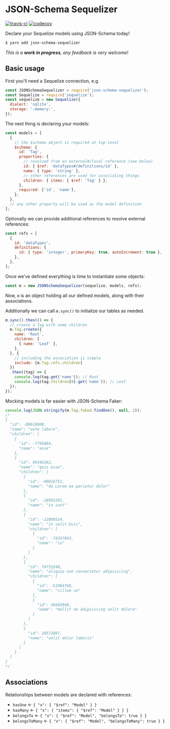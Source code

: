 # JSON-Schema Sequelizer

[![travis-ci](https://api.travis-ci.org/pateketrueke/json-schema-sequelizer.svg)](https://travis-ci.org/pateketrueke/json-schema-sequelizer) [![codecov](https://codecov.io/gh/pateketrueke/json-schema-sequelizer/branch/master/graph/badge.svg)](https://codecov.io/gh/pateketrueke/json-schema-sequelizer)

Declare your Sequelize models using JSON-Schema today!

```bash
$ yarn add json-schema-sequelizer
```

_This is a **work in progress**, any feedback is very welcome!_

## Basic usage

First you'll need a Sequelize connection, e.g.

```js
const JSONSchemaSequelizer = require('json-schema-sequelizer');
const Sequelize = require('sequelize');
const sequelize = new Sequelize({
  dialect: 'sqlite',
  storage: ':memory:',
});
```

The next thing is declaring your models:

```js
const models = [
  {
    // the $schema object is required at top-level
    $schema: {
      id: 'Tag',
      properties: {
        // resolved from an external#/local reference (see below)
        id: { $ref: 'dataTypes#/definitions/id' },
        name: { type: 'string' },
        // other references are used for associating things
        children: { items: { $ref: 'Tag' } },
      },
      required: ['id', 'name'],
    },
  },
  // any other property will be used as the model definition
];
```

Optionally we can provide additional references to resolve external references:

```js
const refs = [
  {
    id: 'dataTypes',
    definitions: {
      id: { type: 'integer', primaryKey: true, autoIncrement: true },
    },
  },
];
```

Once we've defined everything is time to instantiate some objects:

```js
const m = new JSONSchemaSequelizer(sequelize, models, refs);
```

Now, `m` is an object holding all our defined models, along with their associations.

Additionally we can call `m.sync()` to initialize our tables as needed.

```js
m.sync().then(() => {
  // create a Tag with some children
  m.Tag.create({
    name: 'Root',
    children: [
      { name: 'Leaf' },
    ],
  }, {
    // including the association is simple
    include: [m.Tag.refs.children]
  })
  .then((tag) => {
    console.log(tag.get('name')); // Root
    console.log(tag.children[0].get('name')); // Leaf
  });
});
```

Mocking models is far easier with JSON-Schema Faker:

```js
console.log(JSON.stringify(m.Tag.faked.findOne(), null, 2));
/*
{
  "id": -80610000,
  "name": "aute labore",
  "children": [
    {
      "id": -7795084,
      "name": "esse"
    },
    {
      "id": 99346362,
      "name": "quis esse",
      "children": [
        {
          "id": -90816751,
          "name": "do Lorem ea pariatur dolor"
        },
        {
          "id": -18992291,
          "name": "in sunt"
        },
        {
          "id": -12809524,
          "name": "in velit Duis",
          "children": [
            {
              "id": -74337843,
              "name": "in"
            }
          ]
        },
        {
          "id": 79733248,
          "name": "aliquip non consectetur adipisicing",
          "children": [
            {
              "id": -51084768,
              "name": "cillum ve"
            },
            {
              "id": 56603940,
              "name": "mollit do adipisicing velit dolore"
            }
          ]
        },
        {
          "id": 28572807,
          "name": "velit dolor laboris"
        }
      ]
    }
  ]
}
*/
```

## Associations

Relationships between models are declared with references:

- `hasOne` &larr; `{ "x": { "$ref": "Model" } }`
- `hasMany` &larr; `{ "x": { "items": { "$ref": "Model" } } }`
- `belongsTo` &larr; `{ "x": { "$ref": "Model", "belongsTo": true } }`
- `belongsToMany` &larr; `{ "x": { "$ref": "Model", "belongsToMany": true } }`

